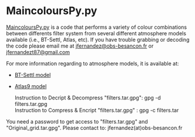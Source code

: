 MaincoloursPy.py
================



[MaincoloursPy.py](https://github.com/Fernandez-Trincado/BT-Settl-Atlas9-BGM/blob/master/MaincoloursPy.py) is a code that performs a variety of colour combinations between differents filter system from several different atmosphere models available (i.e., BT-Settl, Atlas, etc). If you have trouble grabbing or decoding the code please email me at jfernandez@obs-besancon.fr or jfernandezt87@gmail.com


 For more information regarding to atmosphere models, it is available at:
 
* [BT-Settl model](http://perso.ens-lyon.fr/france.allard/) 
 
* [Atlas9 model](http://www.oact.inaf.it/castelli/castelli/) 
 


    Instruction to Decript & Decompress "filters.tar.gpg":  gpg -d filters.tar.gpg  
    Instruction to Compress & Encript "filters.tar.gpg"  :  gpg -c filters.tar

You need a password to get access to "filters.tar.gpg" and "Original_grid.tar.gpg". Please contact to: jfernandez(at)obs-besancon.fr






